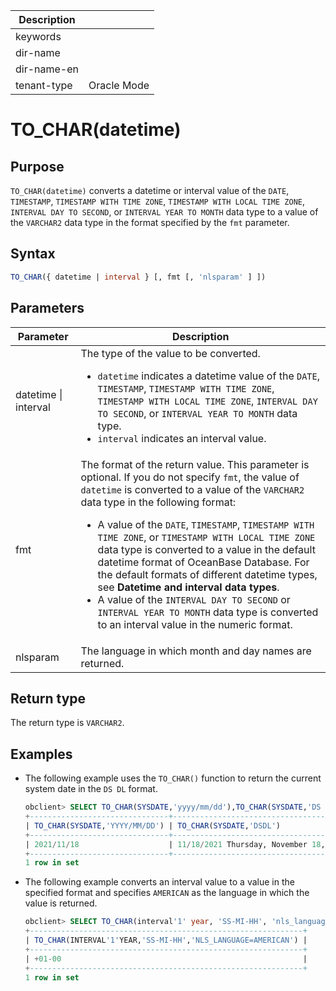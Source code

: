 | Description   |                 |
|---------------|-----------------|
| keywords      |                 |
| dir-name      |                 |
| dir-name-en   |                 |
| tenant-type   | Oracle Mode     |

# TO_CHAR(datetime)

## Purpose

`TO_CHAR(datetime)` converts a datetime or interval value of the `DATE`, `TIMESTAMP`, `TIMESTAMP WITH TIME ZONE`, `TIMESTAMP WITH LOCAL TIME ZONE`, `INTERVAL DAY TO SECOND`, or `INTERVAL YEAR TO MONTH` data type to a value of the `VARCHAR2` data type in the format specified by the `fmt` parameter.

## Syntax

```sql
TO_CHAR({ datetime | interval } [, fmt [, 'nlsparam' ] ])
```

## Parameters

| Parameter | Description |
|----------------------|-------------------------------------------------------------------------------------------------------------------------------------------------------------------------------------------------------------------------------------------------------------------------------------------------------------------------------------------------------------------------------------------------------|
| datetime \| interval | The type of the value to be converted.  <ul><li> `datetime` indicates a datetime value of the `DATE`, `TIMESTAMP`, `TIMESTAMP WITH TIME ZONE`, `TIMESTAMP WITH LOCAL TIME ZONE`, `INTERVAL DAY TO SECOND`, or `INTERVAL YEAR TO MONTH` data type.    </li><li> `interval` indicates an interval value. </li></ul> |
| fmt | The format of the return value. This parameter is optional. If you do not specify `fmt`, the value of `datetime` is converted to a value of the `VARCHAR2` data type in the following format: <ul><li> A value of the `DATE`, `TIMESTAMP`, `TIMESTAMP WITH TIME ZONE`, or `TIMESTAMP WITH LOCAL TIME ZONE` data type is converted to a value in the default datetime format of OceanBase Database. For the default formats of different datetime types, see **Datetime and interval data types**.    </li><li> A value of the `INTERVAL DAY TO SECOND` or `INTERVAL YEAR TO MONTH` data type is converted to an interval value in the numeric format. </li></ul> |
| nlsparam | The language in which month and day names are returned.  |

## Return type

The return type is `VARCHAR2`.

## Examples

* The following example uses the `TO_CHAR()` function to return the current system date in the `DS DL` format.

   ```sql
   obclient> SELECT TO_CHAR(SYSDATE,'yyyy/mm/dd'),TO_CHAR(SYSDATE,'DS DL') FROM DUAL;
   +-------------------------------+----------------------------------------+
   | TO_CHAR(SYSDATE,'YYYY/MM/DD') | TO_CHAR(SYSDATE,'DSDL')                |
   +-------------------------------+----------------------------------------+
   | 2021/11/18                    | 11/18/2021 Thursday, November 18, 2021 |
   +-------------------------------+----------------------------------------+
   1 row in set
   ```

* The following example converts an interval value to a value in the specified format and specifies `AMERICAN` as the language in which the value is returned.

   ```sql
   obclient> SELECT TO_CHAR(interval'1' year, 'SS-MI-HH', 'nls_language = AMERICAN') FROM DUAL;
   +-------------------------------------------------------------+
   | TO_CHAR(INTERVAL'1'YEAR,'SS-MI-HH','NLS_LANGUAGE=AMERICAN') |
   +-------------------------------------------------------------+
   | +01-00                                                      |
   +-------------------------------------------------------------+
   1 row in set
   ```
